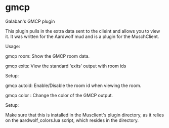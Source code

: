 # gmcp
Galaban's GMCP plugin

This plugin pulls in the extra data sent to the clieint and allows you to view it.  It was written for the Aardwolf mud and is a plugin for the MuschClient.


Usage:

gmcp room:          Show the GMCP room data.

gmcp exits:         View the standard 'exits' output with room ids

Setup:

gmcp autoid:        Enable/Disable the room id when viewing the room.

gmcp color <color>: Change the color of the GMCP output.

Setup:

Make sure that this is installed in the Musclient's plugin directory, as it relies on the aardwolf_colors.lua script, which resides in the directory.
